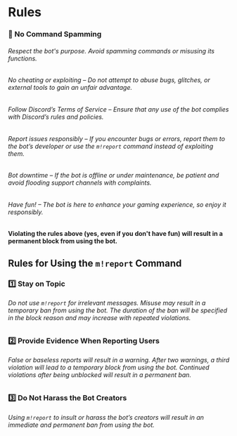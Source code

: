 # Rules

### 🚫 No Command Spamming

###### Respect the bot's purpose. Avoid spamming commands or misusing its functions. 
###### No cheating or exploiting – Do not attempt to abuse bugs, glitches, or external tools to gain an unfair advantage.
###### Follow Discord’s Terms of Service – Ensure that any use of the bot complies with Discord’s rules and policies.
###### Report issues responsibly – If you encounter bugs or errors, report them to the bot’s developer or use the `m!report` command instead of exploiting them.
###### Bot downtime – If the bot is offline or under maintenance, be patient and avoid flooding support channels with complaints.
###### Have fun! – The bot is here to enhance your gaming experience, so enjoy it responsibly.

#### Violating the rules above (yes, even if you don't have fun) will result in a permanent block from using the bot.

## Rules for Using the `m!report` Command

### 1️⃣ Stay on Topic
###### Do not use `m!report` for irrelevant messages. Misuse may result in a temporary ban from using the bot. The duration of the ban will be specified in the block reason and may increase with repeated violations.

### 2️⃣ Provide Evidence When Reporting Users
###### False or baseless reports will result in a warning. After two warnings, a third violation will lead to a temporary block from using the bot. Continued violations after being unblocked will result in a permanent ban.

### 3️⃣ Do Not Harass the Bot Creators
###### Using `m!report` to insult or harass the bot’s creators will result in an immediate and permanent ban from using the bot.
